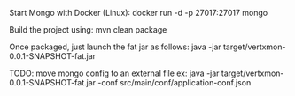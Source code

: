 
Start Mongo with Docker (Linux):
	docker run -d -p 27017:27017 mongo

Build the project using:
	mvn clean package

Once packaged, just launch the fat jar as follows:
	java -jar target/vertxmon-0.0.1-SNAPSHOT-fat.jar

TODO:
	move mongo config to an external file
	ex: java -jar target/vertxmon-0.0.1-SNAPSHOT-fat.jar -conf src/main/conf/application-conf.json